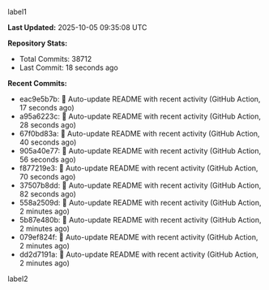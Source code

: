 
label1 
<!-- ACTIVITY_START -->
**Last Updated:** 2025-10-05 09:35:08 UTC

**Repository Stats:**
- Total Commits: 38712
- Last Commit: 18 seconds ago

**Recent Commits:**
- eac9e5b7b: 🤖 Auto-update README with recent activity (GitHub Action, 17 seconds ago)
- a95a6223c: 🤖 Auto-update README with recent activity (GitHub Action, 28 seconds ago)
- 67f0bd83a: 🤖 Auto-update README with recent activity (GitHub Action, 40 seconds ago)
- 905a40e77: 🤖 Auto-update README with recent activity (GitHub Action, 56 seconds ago)
- f877219e3: 🤖 Auto-update README with recent activity (GitHub Action, 70 seconds ago)
- 37507b8dd: 🤖 Auto-update README with recent activity (GitHub Action, 82 seconds ago)
- 558a2509d: 🤖 Auto-update README with recent activity (GitHub Action, 2 minutes ago)
- 5b87e480b: 🤖 Auto-update README with recent activity (GitHub Action, 2 minutes ago)
- 079ef824f: 🤖 Auto-update README with recent activity (GitHub Action, 2 minutes ago)
- dd2d7191a: 🤖 Auto-update README with recent activity (GitHub Action, 2 minutes ago)
<!-- ACTIVITY_END -->

label2
